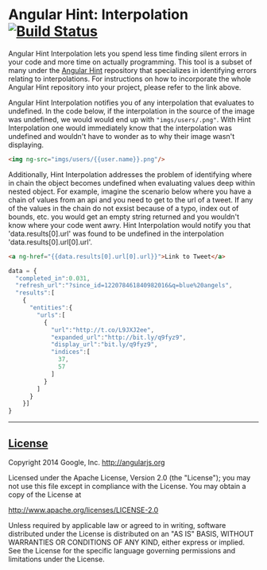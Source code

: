 Angular Hint: Interpolation [![Build Status](https://travis-ci.org/angular/angular-hint-interpolation.svg)](https://travis-ci.org/angular/angular-hint-interpolation)
==================

Angular Hint Interpolation lets you spend less time finding silent errors in your code and more time on actually programming. This tool is a subset of many under the [Angular Hint](https://github.com/angular/angular-hint) repository that specializes in identifying errors relating to interpolations. For instructions on how to incorporate the whole Angular Hint repository into your project, please refer to the link above.

Angular Hint Interpolation notifies you of any interpolation that evaluates to undefined. In the code below, if the interpolation in the source of the image was undefined, we would would end up with `"imgs/users/.png"`. With Hint Interpolation one would immediately know that the interpolation was undefined and wouldn't have to wonder as to why their image wasn't displaying.

```html
<img ng-src="imgs/users/{{user.name}}.png"/>
```

Additionally, Hint Interpolation addresses the problem of identifying where in chain the object becomes undefined when evaluating values deep within nested object. For example, imagine the scenario below where you have a chain of values from an api and you need to get to the url of a tweet. If any of the values in the chain do not exsist because of a typo, index out of bounds, etc. you would get an empty string returned and you wouldn't know where your code went awry. Hint Interpolation would notify you that 'data.results[0].url' was found to be undefined in the interpolation 'data.results[0].url[0].url'.
```html
<a ng-href="{{data.results[0].url[0].url}}">Link to Tweet</a>
```

```javascript
data = {
  "completed_in":0.031,
  "refresh_url":"?since_id=122078461840982016&q=blue%20angels",
  "results":[
    {
      "entities":{
        "urls":[
          {
            "url":"http://t.co/L9JXJ2ee",
            "expanded_url":"http://bit.ly/q9fyz9",
            "display_url":"bit.ly/q9fyz9",
            "indices":[
              37,
              57
            ]
          }
        ]
      }
    }]
}
```

----

## [License](LICENSE)

Copyright 2014 Google, Inc. http://angularjs.org

Licensed under the Apache License, Version 2.0 (the "License");
you may not use this file except in compliance with the License.
You may obtain a copy of the License at

   http://www.apache.org/licenses/LICENSE-2.0

Unless required by applicable law or agreed to in writing, software
distributed under the License is distributed on an "AS IS" BASIS,
WITHOUT WARRANTIES OR CONDITIONS OF ANY KIND, either express or implied.
See the License for the specific language governing permissions and
limitations under the License.
